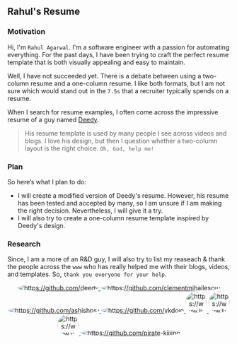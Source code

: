 ## Rahul's Resume

### Motivation

Hi, I'm `Rahul Agarwal`. I'm a software engineer with a passion for automating everything. For the past days, I have been trying to craft the perfect resume template that is both visually appealing and easy to maintain.

Well, I have not succeeded yet. There is a debate between using a two-column resume and a one-column resume. I like both formats, but I am not sure which would stand out in the `7.5s` that a recruiter typically spends on a resume.

When I search for resume examples, I often come across the impressive resume of a guy named [Deedy](https://github.com/deedy/Deedy-Resume/tree/master).

> His resume template is used by many people I see across videos and blogs. I love his design, but then I question whether a two-column layout is the right choice. `Oh, God, help me!`

### Plan

So here’s what I plan to do:

- I will create a modified version of Deedy's resume. However, his resume has been tested and accepted by many, so I am unsure if I am making the right decision. Nevertheless, I will give it a try.
- I will also try to create a one-column resume template inspired by Deedy's design.

### Research

Since, I am a more of an R&D guy, I will also try to list my reaseach & thank the people across the `www` who has really helped me with their blogs, videos, and templates.
So, `thank you everyone for your help`.

<p align="center">
    <a href="https://github.com/deedy">
        <img alt="https://github.com/deedy" src="https://avatars.githubusercontent.com/u/1846373?s=48&v=4" style="border-radius:50%" />
    </a>
    <a href="https://github.com/clementmihailescu1">
        <img alt="https://github.com/clementmihailescu1" src="https://avatars.githubusercontent.com/u/20826081?s=48&v=4" style="border-radius:50%" />
    </a>
    <a href="https://github.com/ashishps1">
        <img alt="https://github.com/ashishps1" src="https://avatars.githubusercontent.com/u/8646889?s=48&v=4" style="border-radius:50%" />
    </a>
    <a href="https://github.com/ykdojo">
        <img alt="https://github.com/ykdojo" src="https://avatars.githubusercontent.com/u/1811651?s=48&v=4" style="border-radius:50%" />
    </a>
    <a href="https://www.linkedin.com/in/gabag26/">
        <img alt="https://www.linkedin.com/in/gabag26/" src="https://media.licdn.com/dms/image/v2/C5603AQGo7vmLHtq8Lw/profile-displayphoto-shrink_400_400/profile-displayphoto-shrink_400_400/0/1626677360609?e=1735776000&v=beta&t=2txepxkeU20c47fU-Crf6cw2ASWhUeB8YtzMn2lT1qw" width="48px" style="border-radius:50%" />
    </a>
    <a href="https://www.linkedin.com/in/sarrabounouh/">
        <img alt="https://www.linkedin.com/in/sarrabounouh/" src="https://media.licdn.com/dms/image/v2/D5603AQGtBulJpIRr9Q/profile-displayphoto-shrink_400_400/profile-displayphoto-shrink_400_400/0/1718220572967?e=1735776000&v=beta&t=X4sasjm5JYw6pC-v0AWQToQIzYx3z5h_a5sPTYNTFhQ" width="48px" style="border-radius:50%" />
    </a>
    <a href="https://www.youtube.com/channel/UCYQvAPEWa3ibT0_FcjqYa8g">
        <img alt="https://www.youtube.com/channel/UCYQvAPEWa3ibT0_FcjqYa8g" src="https://yt3.googleusercontent.com/jXW2a9A2I0JZ0EEHThJqLTn975rT_PDAQCGwZuOkdPxnmatc9c4xStKNOa6C4xYHrCZyO2U_aHs=s160-c-k-c0x00ffffff-no-rj" style="border-radius:50%" width="48px" />
    </a>
    <a href="https://github.com/pirate-kiiiing">
        <img alt="https://github.com/pirate-kiiiing" src="https://avatars.githubusercontent.com/u/113069699?s=48&v=4" style="border-radius:50%" />
    </a>
</p>

